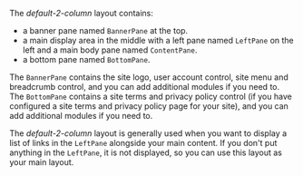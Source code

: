 ﻿The *default-2-column* layout contains:
- a banner pane named `BannerPane` at the top.
- a main display area in the middle with a left pane named `LeftPane` on the left and a main body pane named `ContentPane`.
- a bottom pane named `BottomPane`.  

The `BannerPane` contains the site logo, user account control, site menu and breadcrumb control, and you can add additional modules if you need to.  The 
`BottomPane` contains a site terms and privacy policy control (if you have configured a site terms and privacy policy page for your site), and you can add 
additional modules if you need to.  

The *default-2-column* layout is generally used when you want to display a list of links in the `LeftPane` alongside your main content.  If you don't put 
anything in the `LeftPane`, it is not displayed, so you can use this layout as your main layout.